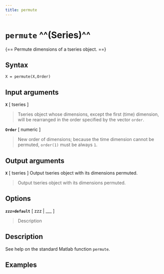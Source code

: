 ```yaml
---
title: permute
---
```


# `permute` ^^(Series)^^

{== Permute dimensions of a tseries object. ==}


## Syntax 

    X = permute(X,Order)


## Input arguments 

__`X`__ [ tseries ] 
>
> Tseries object whose dimensions, except the first
> (time) dimension, will be rearranged in the order specified by the vector
> `order`.
>

__`Order`__ [ numeric ] 
>
> New order of dimensions; because the time
> dimension cannot be permuted, `order(1)` must be always `1`.
>

## Output arguments 

__`X`__ [ tseries ] Output tseries object with its dimensions permuted.
> 
> Output tseries object with its dimensions permuted.
> 


## Options 

__`zzz=default`__ [ zzz | ___ ]
> 
> Description
> 


## Description 

See help on the standard Matlab function `permute`.

## Examples

```matlab
```

